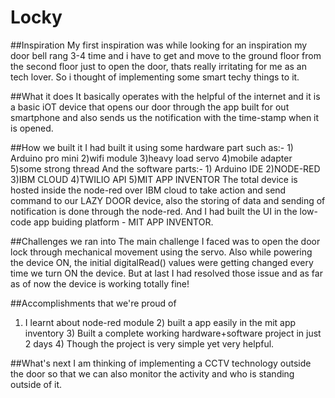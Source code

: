 # Locky

##Inspiration
My first inspiration was while looking for an inspiration my door bell rang 3-4 time and i have to get and move to the ground floor from the second floor just to open the door, thats really irritating for me as an tech lover. So i thought of implementing some smart techy things to it.

##What it does
It basically operates with the helpful of the internet and it is a basic iOT device that opens our door through the app built for out smartphone and also sends us the notification with the time-stamp when it is opened.

##How we built it
I had built it using some hardware part such as:- 1) Arduino pro mini 2)wifi module 3)heavy load servo 4)mobile adapter 5)some strong thread And the software parts:- 1) Arduino IDE 2)NODE-RED 3)IBM CLOUD 4)TWILIO API 5)MIT APP INVENTOR The total device is hosted inside the node-red over IBM cloud to take action and send command to our LAZY DOOR device, also the storing of data and sending of notification is done through the node-red. And I had built the UI in the low-code app buiding platform - MIT APP INVENTOR.

##Challenges we ran into
The main challenge I faced was to open the door lock through mechanical movement using the servo. Also while powering the device ON, the initial digitalRead() values were getting changed every time we turn ON the device. But at last I had resolved those issue and as far as of now the device is working totally fine!

##Accomplishments that we're proud of
1) I learnt about node-red module 2) built a app easily in the mit app inventory 3) Built a complete working hardware+software project in just 2 days 4) Though the project is very simple yet very helpful.

##What's next
I am thinking of implementing a CCTV technology outside the door so that we can also monitor the activity and who is standing outside of it.
